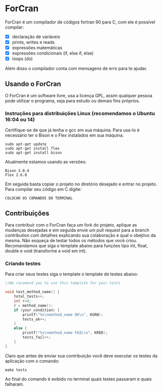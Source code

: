 # ForCran
ForCran é um compilador de códigos fortran 90 para C, com ele é possível compilar:
- [x] declaração de variáveis
- [x] prints, writes e reads
- [x] expressões matemáticas
- [x] expressões condicionais (if, else if, else)
- [x] loops (do)

Além disso o compilador conta com mensagens de erro para te ajudar.

## Usando o ForCran
O ForCran é um software livre, usa a licença GPL, assim qualquer pessoa pode utilizar o programa, seja para estudo ou demais fins próprios.

### Instruções para distribuições Linux (recomendamos o Ubuntu 16:04 ou 14)
Certifique-se de que já tenha o gcc em sua máquina.
Para usa-lo é necessário ter o Bison e o Flex instalados em sua máquina.

```
sudo apt-get update
sudo apt-get install flex
sudo apt-get install bison
```
Atualmente estamos usando as versões:
```
Bison 3.0.4
Flex 2.6.0
```
Em seguida basta copiar o projeto no diretório desejado e entrar no projeto.
Para compilar seu código em C digite:
```
COLOCAR OS COMANDOS DO TERMINAL
```
## Contribuições
Para contribuir com o ForCran faça um fork do projeto, aplique as mudanças desejadas e em seguida envie um pull request para a branch contribution com detalhes explicando sua colaboração e qual o obejtivo da mesma. Não esqueça de testar todos os métodos que você criou. Recomandamos que siga o template abaixo para funções tipo int, float, double e void (transforme a void em int).
### Criando testes
Para criar seus testes siga o template o template de testes abaixo:
```c
//We recomend you to use this template for your tests

void test_method_name() {
	total_tests++;
	int r=0;
	r = method_name();
	if (your_condition) {
		printf("%s\nmethod_name OK\n", KGRN);
		tests_ok++;
	}
	else {
		printf("%s\nmethod_name FAIL\n", KRED);
		tests_fail++;
	}
}

```
Claro que antes de enviar sua contribuição você deve executar os testes da aplicação com o comando: 
```
make tests
```
Ao final do comando é exibido no terminal quais testes passaram e quais falharam.
